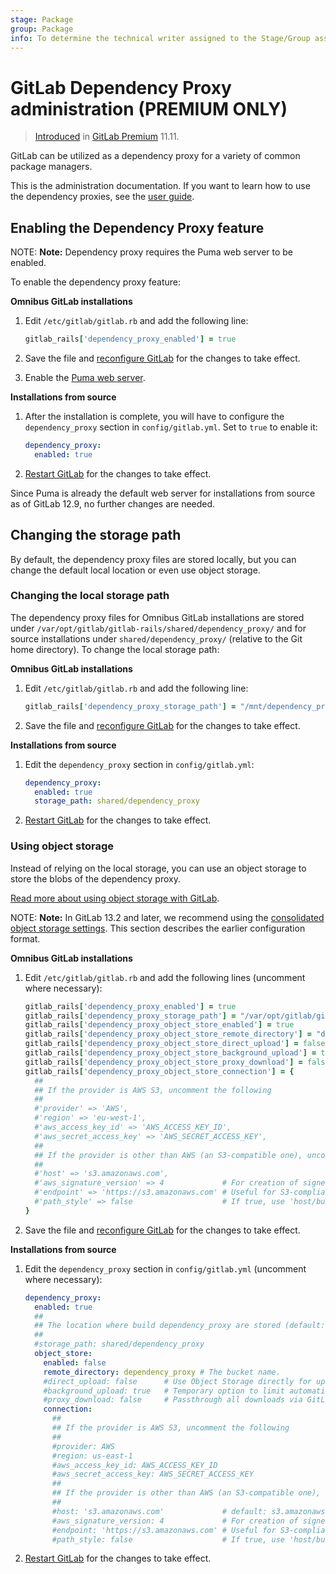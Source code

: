 ```yaml
---
stage: Package
group: Package
info: To determine the technical writer assigned to the Stage/Group associated with this page, see https://about.gitlab.com/handbook/engineering/ux/technical-writing/#designated-technical-writers
---
```


# GitLab Dependency Proxy administration **(PREMIUM ONLY)**

> [Introduced](https://gitlab.com/gitlab-org/gitlab/-/issues/7934) in [GitLab Premium](https://about.gitlab.com/pricing/) 11.11.

GitLab can be utilized as a dependency proxy for a variety of common package managers.

This is the administration documentation. If you want to learn how to use the
dependency proxies, see the [user guide](../../user/group/dependency_proxy/index.md).

## Enabling the Dependency Proxy feature

NOTE: **Note:**
Dependency proxy requires the Puma web server to be enabled.

To enable the dependency proxy feature:

**Omnibus GitLab installations**

1. Edit `/etc/gitlab/gitlab.rb` and add the following line:

   ```ruby
   gitlab_rails['dependency_proxy_enabled'] = true
   ```

1. Save the file and [reconfigure GitLab](../restart_gitlab.md#omnibus-gitlab-reconfigure "How to reconfigure Omnibus GitLab") for the changes to take effect.
1. Enable the [Puma web server](https://docs.gitlab.com/omnibus/settings/puma.html).

**Installations from source**

1. After the installation is complete, you will have to configure the `dependency_proxy`
   section in `config/gitlab.yml`. Set to `true` to enable it:

   ```yaml
   dependency_proxy:
     enabled: true
   ```

1. [Restart GitLab](../restart_gitlab.md#installations-from-source "How to restart GitLab") for the changes to take effect.

Since Puma is already the default web server for installations from source as of GitLab 12.9,
no further changes are needed.

## Changing the storage path

By default, the dependency proxy files are stored locally, but you can change the default
local location or even use object storage.

### Changing the local storage path

The dependency proxy files for Omnibus GitLab installations are stored under
`/var/opt/gitlab/gitlab-rails/shared/dependency_proxy/` and for source
installations under `shared/dependency_proxy/` (relative to the Git home directory).
To change the local storage path:

**Omnibus GitLab installations**

1. Edit `/etc/gitlab/gitlab.rb` and add the following line:

   ```ruby
   gitlab_rails['dependency_proxy_storage_path'] = "/mnt/dependency_proxy"
   ```

1. Save the file and [reconfigure GitLab](../restart_gitlab.md#omnibus-gitlab-reconfigure "How to reconfigure Omnibus GitLab") for the changes to take effect.

**Installations from source**

1. Edit the `dependency_proxy` section in `config/gitlab.yml`:

   ```yaml
   dependency_proxy:
     enabled: true
     storage_path: shared/dependency_proxy
   ```

1. [Restart GitLab](../restart_gitlab.md#installations-from-source "How to restart GitLab") for the changes to take effect.

### Using object storage

Instead of relying on the local storage, you can use an object storage to
store the blobs of the dependency proxy.

[Read more about using object storage with GitLab](../object_storage.md).

NOTE: **Note:** In GitLab 13.2 and later, we recommend using the
[consolidated object storage settings](../object_storage.md#consolidated-object-storage-configuration).
This section describes the earlier configuration format.

**Omnibus GitLab installations**

1. Edit `/etc/gitlab/gitlab.rb` and add the following lines (uncomment where
   necessary):

   ```ruby
   gitlab_rails['dependency_proxy_enabled'] = true
   gitlab_rails['dependency_proxy_storage_path'] = "/var/opt/gitlab/gitlab-rails/shared/dependency_proxy"
   gitlab_rails['dependency_proxy_object_store_enabled'] = true
   gitlab_rails['dependency_proxy_object_store_remote_directory'] = "dependency_proxy" # The bucket name.
   gitlab_rails['dependency_proxy_object_store_direct_upload'] = false         # Use Object Storage directly for uploads instead of background uploads if enabled (Default: false).
   gitlab_rails['dependency_proxy_object_store_background_upload'] = true      # Temporary option to limit automatic upload (Default: true).
   gitlab_rails['dependency_proxy_object_store_proxy_download'] = false        # Passthrough all downloads via GitLab instead of using Redirects to Object Storage.
   gitlab_rails['dependency_proxy_object_store_connection'] = {
     ##
     ## If the provider is AWS S3, uncomment the following
     ##
     #'provider' => 'AWS',
     #'region' => 'eu-west-1',
     #'aws_access_key_id' => 'AWS_ACCESS_KEY_ID',
     #'aws_secret_access_key' => 'AWS_SECRET_ACCESS_KEY',
     ##
     ## If the provider is other than AWS (an S3-compatible one), uncomment the following
     ##
     #'host' => 's3.amazonaws.com',
     #'aws_signature_version' => 4             # For creation of signed URLs. Set to 2 if provider does not support v4.
     #'endpoint' => 'https://s3.amazonaws.com' # Useful for S3-compliant services such as DigitalOcean Spaces.
     #'path_style' => false                    # If true, use 'host/bucket_name/object' instead of 'bucket_name.host/object'.
   }
   ```

1. Save the file and [reconfigure GitLab](../restart_gitlab.md#omnibus-gitlab-reconfigure "How to reconfigure Omnibus GitLab") for the changes to take effect.

**Installations from source**

1. Edit the `dependency_proxy` section in `config/gitlab.yml` (uncomment where necessary):

   ```yaml
   dependency_proxy:
     enabled: true
     ##
     ## The location where build dependency_proxy are stored (default: shared/dependency_proxy).
     ##
     #storage_path: shared/dependency_proxy
     object_store:
       enabled: false
       remote_directory: dependency_proxy # The bucket name.
       #direct_upload: false      # Use Object Storage directly for uploads instead of background uploads if enabled (Default: false).
       #background_upload: true   # Temporary option to limit automatic upload (Default: true).
       #proxy_download: false     # Passthrough all downloads via GitLab instead of using Redirects to Object Storage.
       connection:
         ##
         ## If the provider is AWS S3, uncomment the following
         ##
         #provider: AWS
         #region: us-east-1
         #aws_access_key_id: AWS_ACCESS_KEY_ID
         #aws_secret_access_key: AWS_SECRET_ACCESS_KEY
         ##
         ## If the provider is other than AWS (an S3-compatible one), uncomment the following
         ##
         #host: 's3.amazonaws.com'             # default: s3.amazonaws.com.
         #aws_signature_version: 4             # For creation of signed URLs. Set to 2 if provider does not support v4.
         #endpoint: 'https://s3.amazonaws.com' # Useful for S3-compliant services such as DigitalOcean Spaces.
         #path_style: false                    # If true, use 'host/bucket_name/object' instead of 'bucket_name.host/object'.
   ```

1. [Restart GitLab](../restart_gitlab.md#installations-from-source "How to restart GitLab") for the changes to take effect.
